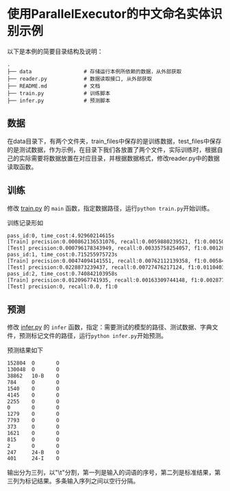 # 使用ParallelExecutor的中文命名实体识别示例

以下是本例的简要目录结构及说明：

```text
.
├── data                 # 存储运行本例所依赖的数据，从外部获取
├── reader.py            # 数据读取接口, 从外部获取
├── README.md            # 文档
├── train.py             # 训练脚本
├── infer.py             # 预测脚本
```

## 数据
在data目录下，有两个文件夹，train_files中保存的是训练数据，test_files中保存的是测试数据，作为示例，在目录下我们各放置了两个文件，实际训练时，根据自己的实际需要将数据放置在对应目录，并根据数据格式，修改reader.py中的数据读取函数。

## 训练
修改 [train.py](./train.py) 的 `main` 函数，指定数据路径，运行`python train.py`开始训练。

训练记录形如
```txt
pass_id:0, time_cost:4.92960214615s
[Train] precision:0.000862136531076, recall:0.0059880239521, f1:0.00150726226363
[Test] precision:0.000796178343949, recall:0.00335758254057, f1:0.00128713933283
pass_id:1, time_cost:0.715255975723s
[Train] precision:0.00474094141551, recall:0.00762112139358, f1:0.00584551148225
[Test] precision:0.0228873239437, recall:0.00727476217124, f1:0.0110403397028
pass_id:2, time_cost:0.740842103958s
[Train] precision:0.0120967741935, recall:0.00163309744148, f1:0.00287769784173
[Test] precision:0, recall:0.0, f1:0
```

## 预测
修改 [infer.py](./infer.py) 的 `infer` 函数，指定：需要测试的模型的路径、测试数据、字典文件，预测标记文件的路径，运行`python infer.py`开始预测。

预测结果如下
```txt
152804  O       O
130048  O       O
38862   10-B    O
784     O       O
1540    O       O
4145    O       O
2255    O       O
0       O       O
1279    O       O
7793    O       O
373     O       O
1621    O       O
815     O       O
2       O       O
247     24-B    O
401     24-I    O
```
输出分为三列，以"\t"分割，第一列是输入的词语的序号，第二列是标准结果，第三列为标记结果。多条输入序列之间以空行分隔。
